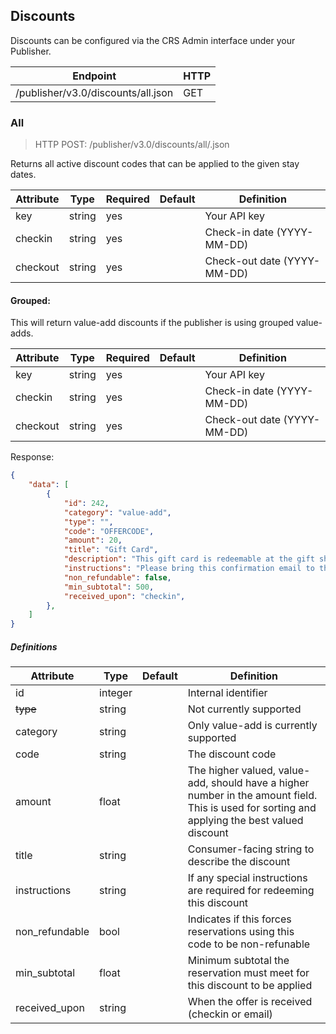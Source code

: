 ## Discounts

Discounts can be configured via the CRS Admin interface under your Publisher.

| Endpoint | HTTP |
| ------------- | ------------- |
| /publisher/v3.0/discounts/all.json | GET  |

### All

> HTTP POST: /publisher/v3.0/discounts/all/.json

Returns all active discount codes that can be applied to the given stay dates.

| Attribute | Type | Required | Default | Definition |
| ------------- | ------------- | ------------- | ------------- | ------------- |
| key  | string | yes |  | Your API key  |
| checkin  | string | yes |  | Check-in date (YYYY-MM-DD) |
| checkout  | string | yes | | Check-out date (YYYY-MM-DD)  |

#### Grouped:

This will return value-add discounts if the publisher is using grouped value-adds.

| Attribute | Type | Required | Default | Definition |
| ------------- | ------------- | ------------- | ------------- | ------------- |
| key  | string | yes |  | Your API key  |
| checkin  | string | yes |  | Check-in date (YYYY-MM-DD) |
| checkout  | string | yes | | Check-out date (YYYY-MM-DD)  |

Response:

```json
{
    "data": [
        {
            "id": 242,
            "category": "value-add",
            "type": "",
            "code": "OFFERCODE",
            "amount": 20,
            "title": "Gift Card",
            "description": "This gift card is redeemable at the gift shop! ",
            "instructions": "Please bring this confirmation email to the ticket window to pick up your gift card.",
            "non_refundable": false,
            "min_subtotal": 500,
            "received_upon": "checkin",
        },
    ]
}
```

##### Definitions

| Attribute | Type | Default | Definition |
| ------------- | ------------- | ------------- | ------------- |
| id  | integer |  | Internal identifier |
| ~~type~~  | string |  | Not currently supported |
| category  | string |  | Only value-add is currently supported |
| code  | string |  | The discount code |
| amount | float | | The higher valued, value-add, should have a higher number in the amount field. This is used for sorting and applying the best valued discount |
| title  | string |  | Consumer-facing string to describe the discount |
| instructions  | string | | If any special instructions are required for redeeming this discount |
| non_refundable | bool |  | Indicates if this forces reservations using this code to be non-refunable |
| min_subtotal | float |  | Minimum subtotal the reservation must meet for this discount to be applied |
| received_upon | string |  | When the offer is received (checkin or email) |
